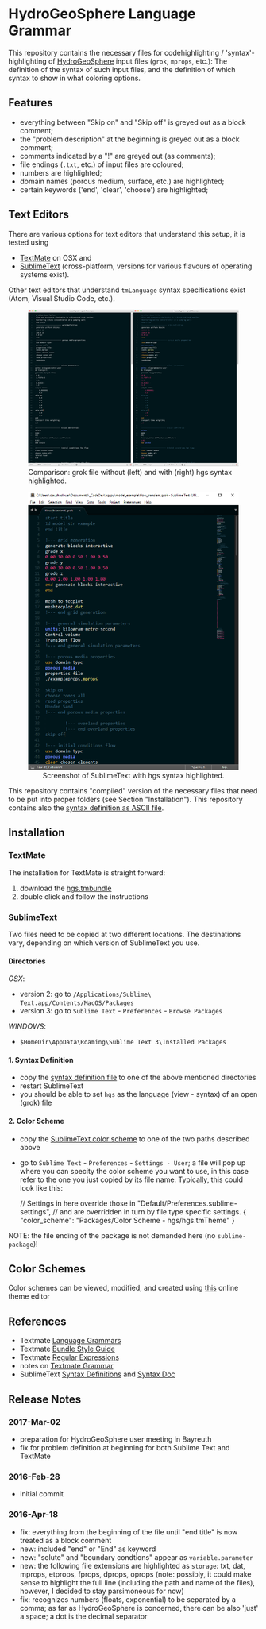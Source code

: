 # HydroGeoSphere Language Grammar

This repository contains the necessary files for codehighlighting / 'syntax'-highlighting of [HydroGeoSphere][hgs] input files (`grok`, `mprops`, etc.): The definition of the syntax of such input files, and the definition of which syntax to show in what coloring options. 

## Features

- everything between "Skip on" and "Skip off" is greyed out as a block comment;
- the "problem description" at the beginning is greyed out as a block comment;
- comments indicated by a "!" are greyed out (as comments);
- file endings (`.txt`, etc.) of input files are coloured;
- numbers are highlighted;
- domain names (porous medium, surface, etc.) are highlighted;
- certain keywords ('end', 'clear', 'choose') are highlighted;

## Text Editors
There are various options for text editors that understand this setup, it is tested using
- [TextMate][TM] on OSX and 
- [SublimeText][ST] (cross-platform, versions for various flavours of operating systems exist). 

Other text editors that understand `tmLanguage` syntax specifications exist (Atom, Visual Studio Code, etc.).

<figure>
    <img src='./img/2017_03_comparison.png' alt='Comparison: grok file without (left) and with (right) hgs syntax highlighted.' />
    <figcaption>Comparison: grok file without (left) and with (right) hgs syntax highlighted.</figcaption>
</figure>

<figure>
    <img src='./img/2017_03_screenshot_ST.png' alt='Screenshot of SublimeText with hgs syntax highlighted.' />
    <figcaption align="center">Screenshot of SublimeText with hgs syntax highlighted.</figcaption>
</figure>

This repository contains "compiled" version of the necessary files that need to be put into proper folders (see Section "Installation"). This repository contains also the [syntax definition as ASCII file][syntax_def_ascii].


## Installation

### TextMate

The installation for TextMate is straight forward:

1. download the [hgs.tmbundle][hgs.tmbundle]
2. double click and follow the instructions

### SublimeText 
Two files need to be copied at two different locations. The destinations vary, depending on which version of SublimeText you use.

#### Directories

_OSX_:

- version 2: go to `/Applications/Sublime\ Text.app/Contents/MacOS/Packages`
- version 3: go to `Sublime Text` - `Preferences` - `Browse Packages`

_WINDOWS_:

- `$HomeDir\AppData\Roaming\Sublime Text 3\Installed Packages`


#### 1. Syntax Definition

- copy the [syntax definition file][ST_syntax] to one of the above mentioned directories
- restart SublimeText
- you should be able to set `hgs` as the language (view - syntax) of an open (grok) file


#### 2. Color Scheme

- copy the [SublimeText color scheme][ST_color_scheme] to one of the two paths described above
- go to `Sublime Text` - `Preferences` - `Settings - User`; a file will pop up where you can specity the color scheme you want to use, in this case refer to the one you just copied by its file name. Typically, this could look like this:

    // Settings in here override those in "Default/Preferences.sublime-settings",
    // and are overridden in turn by file type specific settings.
    {
    	"color_scheme": "Packages/Color Scheme - hgs/hgs.tmTheme"
    }

NOTE: the file ending of the package is not demanded here (no `sublime-package`)!


## Color Schemes
Color schemes can be viewed, modified, and created using [this][online_themes] online theme editor



## References
- Textmate [Language Grammars][TM:LanguageG]
- Textmate [Bundle Style Guide][TM:BSG]
- Textmate [Regular Expressions][TM:RegEx]
- notes on [Textmate Grammar][notes:TMGrammar]
- SublimeText [Syntax Definitions][ST:Syntax] and [Syntax Doc][ST:SyntaxDoc]


## Release Notes

### 2017-Mar-02
- preparation for HydroGeoSphere user meeting in Bayreuth
- fix for problem definition at beginning for both Sublime Text and TextMate

### 2016-Feb-28
- initial commit

### 2016-Apr-18
- fix: everything from the beginning of the file until "end title" is now treated as a block comment
- new: included "end" or "End" as keyword
- new: "solute" and "boundary condtions" appear as `variable.parameter`
- new: the following file extensions are highlighted as `storage`: txt, dat, mprops, etprops, fprops, dprops, oprops (note: possibly, it could make sense to highlight the full line (including the path and name of the files), however, I decided to stay parsimoneous for now)
- fix: recognizes numbers (floats, exponential) to be separated by a comma; as far as HydroGeoSphere is concerned, there can be also 'just' a space; a dot is the decimal separator

[hgs]: http://www.aquanty.com/hydrogeosphere/
[TM]: http://macromates.com/
[ST]: http://www.sublimetext.com
[online_themes]: http://tmtheme-editor.herokuapp.com
[ST3_zip]:http://stackoverflow.com/questions/20385550/syntax-highlight-tmlanguage-in-sublime-text-3-for-packages/29566977#29566977
[syntax_def_ascii]: ./packages/tm_hgs_language.grammar
[hgs.tmbundle]: ./packages/hgs.tmbundle
[ST_color_scheme]: ./packages/Color%20Scheme%20-%20hgs.sublime-package
[ST_syntax]: ./packages/hgs.sublime-package
[TM:BSG]: http://wiki.macromates.com/Bundles/StyleGuide
[TM:RegEx]: http://manual.macromates.com/en/regular_expressions#regular_expressions
[notes:TMGrammar]: http://www.apeth.com/nonblog/stories/textmatebundle.html
[TM:LanguageG]: http://manual.macromates.com/en/language_grammars#language_rules
[ST:Syntax]: http://docs.sublimetext.info/en/latest/extensibility/syntaxdefs.html
[ST:SyntaxDoc]: https://www.sublimetext.com/docs/3/syntax.html
